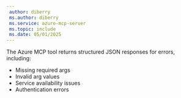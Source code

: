 ```yaml
---
 author: diberry
 ms.author: diberry
 ms.service: azure-mcp-server
 ms.topic: include
 ms.date: 05/01/2025
---
```


The Azure MCP tool returns structured JSON responses for errors, including:

- Missing required args
- Invalid arg values
- Service availability issues
- Authentication errors